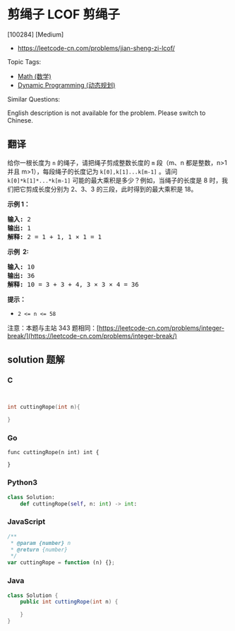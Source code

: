 # 剪绳子 LCOF 剪绳子

[100284] [Medium]

- https://leetcode-cn.com/problems/jian-sheng-zi-lcof/

Topic Tags:

- [Math (数学)](https://leetcode-cn.com/tag/math/)
- [Dynamic Programming (动态规划)](https://leetcode-cn.com/tag/dynamic-programming/)

Similar Questions:

English description is not available for the problem. Please switch to Chinese.

## 翻译

给你一根长度为 `n` 的绳子，请把绳子剪成整数长度的 `m` 段（m、n 都是整数，n>1 并且 m>1），每段绳子的长度记为 `k[0],k[1]...k[m-1]` 。请问 `k[0]*k[1]*...*k[m-1]` 可能的最大乘积是多少？例如，当绳子的长度是 8 时，我们把它剪成长度分别为 2、3、3 的三段，此时得到的最大乘积是 18。

**示例 1：**

<pre><strong>输入: </strong>2
<strong>输出: </strong>1
<strong>解释: </strong>2 = 1 + 1, 1 × 1 = 1</pre>

**示例  2:**

<pre><strong>输入: </strong>10
<strong>输出: </strong>36
<strong>解释: </strong>10 = 3 + 3 + 4, 3 ×&nbsp;3 ×&nbsp;4 = 36</pre>

**提示：**

- `2 <= n <= 58`

注意：本题与主站 343 题相同：[https://leetcode-cn.com/problems/integer-break/](https://leetcode-cn.com/problems/integer-break/)

## solution 题解

### C

```c


int cuttingRope(int n){

}


```

### Go

```golang
func cuttingRope(n int) int {

}
```

### Python3

```python
class Solution:
    def cuttingRope(self, n: int) -> int:
```

### JavaScript

```javascript
/**
 * @param {number} n
 * @return {number}
 */
var cuttingRope = function (n) {};
```

### Java

```java
class Solution {
    public int cuttingRope(int n) {

    }
}
```

